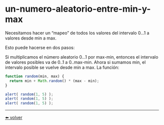 # un-numero-aleatorio-entre-min-y-max

Necesitamos hacer un “mapeo” de todos los valores del intervalo 0…1 a valores desde min a max.

Esto puede hacerse en dos pasos:

Si multiplicamos el número aleatorio 0…1 por max-min, entonces el intervalo de valores posibles va de 0..1 a 0..max-min.
Ahora si sumamos min, el intervalo posible se vuelve desde min a max.
La función:

````js
function random(min, max) {
  return min + Math.random() * (max - min);
}

alert( random(1, 5) );
alert( random(1, 5) );
alert( random(1, 5) );
````

---
[⬅️ volver](https://github.com/VictorHugoAguilar/javascript-interview-questions-explained/blob/main/theory/data-types/number/readme.md#un-numero-aleatorio-entre-min-y-max)
